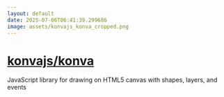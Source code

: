 ```yaml
---
layout: default
date: 2025-07-06T06:41:39.299686
image: assets/konvajs_konva_cropped.png
---
```


# [konvajs/konva](https://github.com/konvajs/konva)

JavaScript library for drawing on HTML5 canvas with shapes, layers, and events
